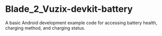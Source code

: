 # Blade_2_Vuzix-devkit-battery

A basic Android development example code for accessing battery health, charging method, and charging status.
